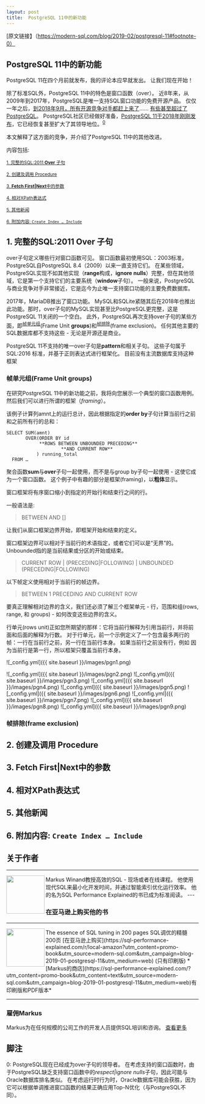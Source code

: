 ```yaml
---
layout: post
title:  PostgreSQL 11中的新功能
---
```


[原文链接】（https://modern-sql.com/blog/2019-02/postgresql-11#footnote-0）

## PostgreSQL 11中的新功能
PostgreSQL 11在四个月前就发布，我的评论本应早就发出。 让我们现在开始！

除了标准SQL外，PostgreSQL 11中的特色是窗口函数（over）。 
近8年来，从2009年到2017年，PostgreSQL是唯一支持SQL窗口功能的免费开源产品。
仅仅一年之后，[到2018年9月，所有开源竞争对手都赶上来了](https://modern-sql.com/blog/2019-01/sqlite-in-2018#window-functions)......
[有些甚至超过了PostgreSQL](https://modern-sql.com/blog/2018-04/mysql-8.0#window-functions)。
PostgreSQL社区已经做好准备，[PostgreSQL 11于2018年刚刚发布](https://www.postgresql.org/about/news/1894/)，它已经恢复甚至扩大了其领导地位。<sup>[0](#myfootnote0)</sup>

本文解释了这方面的竞争，并介绍了PostgreSQL 11中的其他改进。

内容包括:

<sup>[1. 完整的SQL:2011 **Over** 子句](#titleh1)</sup>

<sup>[2. 创建及调用 Procedure](#titleh2)</sup>

<sup>[3. **Fetch First|Next**中的参数](#titleh3)</sup>

<sup>[4. 相对XPath表达式](#titleh4)</sup>

<sup>[5. 其他新闻](#titleh5)</sup>

<sup>[6. 附加内容: `Create Index … Include`](#titleh6)</sup>


## <a name="titleh1">1. 完整的SQL:2011 **Over** 子句</a>
over子句定义哪些行对窗口函数可见。 窗口函数最初使用SQL：2003标准，PostgreSQL自PostgreSQL 8.4（2009）以来一直支持它们。 在某些领域，PostgreSQL实现不如其他实现（**range**构成，**ignore nulls**）完整，但在其他领域，它是第一个支持它们的主要系统（**window**子句）。 一般来说，PostgreSQL与商业竞争对手非常接近，它是迄今为止唯一支持窗口功能的主要免费数据库。

2017年，MariaDB推出了窗口功能。 MySQL和SQLite紧随其后在2018年也推出此功能。那时，over子句的MySQL实现甚至比PostgreSQL更完整，这是PostgreSQL 11关闭的一个空白。 此外，PostgreSQL再次支持over子句的某些方面，即<sup>[帧单元组](#framunitgroups)</sup>(Frame Unit **groups**)和<sup>[帧排除](#framexclusion)</sup>(frame exclusion)。 任何其他主要的SQL数据库都不支持这些 - 无论是开源还是商业。

PostgreSQL 11不支持的唯一over子句是**pattern**和相关子句。 这些子句属于 SQL:2016 标准，并基于正则表达式进行框架化。 目前没有主流数据库支持这种框架

### <a name="framunitgroups"> 帧单元组(Frame Unit **groups**) </a>
在研究PostgreSQL 11中的新功能之前，我将向您展示一个典型的窗口函数用例。 然后我们可以进行所谓的框架（*framing*）。

该例子计算列amnt上的运行总计，因此根据指定的**order by**子句计算当前行之前和之前所有行的总和：

```
SELECT SUM(amnt)
       OVER(ORDER BY id
            **ROWS BETWEEN UNBOUNDED PRECEDING**
                    **AND CURRENT ROW**
           ) running_total
  FROM …
```

聚合函数**sum**与**over**子句一起使用，而不是与group by子句一起使用 - 这使它成为一个窗口函数。 这个例子中有趣的部分是框架(framing)，以**粗体**显示。

窗口框架将有序窗口缩小到指定的开始行和结束行之间的行。

一般语法是:
> <unit> BETWEEN <window frame bound>
>           AND <window frame bound>
> [<frame exclusion>]

让我们从窗口框架边界开始，即框架开始和结束的定义。

窗口框架边界可以相对于当前行的术语指定，或者它们可以是“无界”的。 Unbounded指的是当前结果或分区的开始或结束。
>  CURRENT ROW
>| <distance> (PRECEDING|FOLLOWING)
>| UNBOUNDED  (PRECEDING|FOLLOWING)

以下帧定义使用相对于当前行的帧边界。
><unit> BETWEEN 1 PRECEDING AND CURRENT ROW
  
要真正理解相对边界的含义，我们还必须了解三个框架单元 - 行，范围和组(rows, range, 和 groups) - 如何改变这些边界的含义。

行单元(rows unit)正如您所期望的那样：它将当前行解释为引用当前行，并将前面和后面的<distance>解释为行数。 对于行单元，前一个示例定义了一个包含最多两行的帧：一行在当前行之前，另一行在当前行本身。 如果当前行之前没有行，例如 因为当前行是第一行，所以框架只覆盖当前行本身。
  
![_config.yml]({{ site.baseurl }}/images/pgn1.png)

![_config.yml]({{ site.baseurl }}/images/pgn2.png)
![_config.yml]({{ site.baseurl }}/images/pgn3.png)
![_config.yml]({{ site.baseurl }}/images/pgn4.png)
![_config.yml]({{ site.baseurl }}/images/pgn5.png)
![_config.yml]({{ site.baseurl }}/images/pgn6.png)
![_config.yml]({{ site.baseurl }}/images/pgn7.png)
![_config.yml]({{ site.baseurl }}/images/pgn8.png)
![_config.yml]({{ site.baseurl }}/images/pgn9.png)


### <a name="framexclusion"> 帧排除(frame exclusion) </a>
  
## <a name="titleh2">2. 创建及调用 Procedure</a>

## <a name="titleh3">3. **Fetch First|Next**中的参数</a>

## <a name="titleh4">4. 相对XPath表达式</a>

## <a name="titleh5">5. 其他新闻</a>

## <a name="titleh6">6. 附加内容: `Create Index … Include`</a>

## 关于作者
---
<img align="left" width="100" height="100" src="https://modern-sql.com/static/markuswinand.5Ot1gTRt.jpg">
Markus Winand教授高效的SQL - 现场或者在线课程。 他使用现代SQL来最小化开发时间，并通过智能索引优化运行效率。
他的名为SQL Performance Explained的书已成为标准阅读。
---

### 在亚马逊上购买他的书
---
<img align="left" width="100" height="100" src="https://modern-sql.com/static/9783950307825_w220.d9ybRqoS.jpg">
The essence of SQL tuning in 200 pages
SQL调优的精髓 200页
[在亚马逊上购买](https://sql-performance-explained.com/r/local-amazon?utm_content=promo-book&utm_source=modern-sql.com&utm_campaign=blog-2019-01-postgresql-11&utm_medium=web)
(只有印刷版)
*[Markus的商店](https://sql-performance-explained.com/?utm_content=promo-book&utm_content=text&utm_source=modern-sql.com&utm_campaign=blog-2019-01-postgresql-11&utm_medium=web)有印刷版和PDF版本*

---

### 雇佣Markus
Markus为在任何规模的公司工作的开发人员提供SQL培训和咨询。
[查看更多](https://winand.at/)

## 脚注
<a name="myfootnote0">0</a>: PostgreSQL现在已经成为over子句的领导者。
在考虑支持的窗口函数时，由于PostgreSQL缺乏支持窗口函数中的*respect|ignore nulls*子句，因此可能与Oracle数据库排名类似。
在考虑运行时行为时，Oracle数据库可能会获胜，因为它可以根据单调推进窗口函数的结果正确应用Top-N优化（与PostgreSQL不同）。

